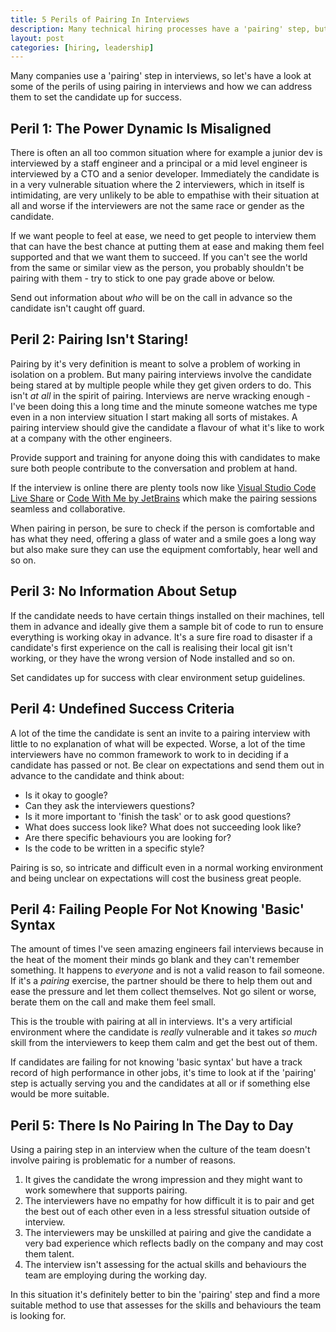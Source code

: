 ```yaml
---
title: 5 Perils of Pairing In Interviews
description: Many technical hiring processes have a 'pairing' step, but not many of them actually involve pairing but staring! Let's look at 5 perils of interview pairing and how we can address them to set the candidate up for success.
layout: post
categories: [hiring, leadership]
---
```

Many companies use a 'pairing' step in interviews, so let's have a look at some of the perils of using pairing in interviews and how we can address them to set the candidate up for success.

## Peril 1: The Power Dynamic Is Misaligned
There is often an all too common situation where for example a junior dev is interviewed by a staff engineer and a principal or a mid level engineer is interviewed by a CTO and a senior developer. Immediately the candidate is in a very vulnerable situation where the 2 interviewers, which in itself is intimidating, are very unlikely to be able to empathise with their situation at all and worse if the interviewers are not the same race or gender as the candidate.

If we want people to feel at ease, we need to get people to interview them that can have the best chance at putting them at ease and making them feel supported and that we want them to succeed. If you can't see the world from the same or similar view as the person, you probably shouldn't be pairing with them - try to stick to one pay grade above or below.

Send out information about _who_ will be on the call in advance so the candidate isn't caught off guard.

## Peril 2: Pairing Isn't Staring!
Pairing by it's very definition is meant to solve a problem of working in isolation on a problem. But many pairing interviews involve the candidate being stared at by multiple people while they get given orders to do. This isn't _at all_ in the spirit of pairing. Interviews are nerve wracking enough - I've been doing this a long time and the minute someone watches me type even in a non interview situation I start making all sorts of mistakes. A pairing interview should give the candidate a flavour of what it's like to work at a company with the other engineers.

Provide support and training for anyone doing this with candidates to make sure both people contribute to the conversation and problem at hand.

If the interview is online there are plenty tools now like [Visual Studio Code Live Share](https://visualstudio.microsoft.com/services/live-share/) or [Code With Me by JetBrains](https://www.jetbrains.com/code-with-me/#:~:text=Code%20With%20Me%20is%20a,it%20together%20in%20real%20time.) which make the pairing sessions seamless and collaborative.

When pairing in person, be sure to check if the person is comfortable and has what they need, offering a glass of water and a smile goes a long way but also make sure they can use the equipment comfortably, hear well and so on.

## Peril 3: No Information About Setup
If the candidate needs to have certain things installed on their machines, tell them in advance and ideally give them a sample bit of code to run to ensure everything is working okay in advance. It's a sure fire road to disaster if a candidate's first experience on the call is realising their local git isn't working, or they have the wrong version of Node installed and so on.

Set candidates up for success with clear environment setup guidelines.

## Peril 4: Undefined Success Criteria
A lot of the time the candidate is sent an invite to a pairing interview with little to no explanation of what will be expected. Worse, a lot of the time interviewers have no common framework to work to in deciding if a candidate has passed or not. Be clear on expectations and send them out in advance to the candidate and think about:

- Is it okay to google?
- Can they ask the interviewers questions?
- Is it more important to 'finish the task' or to ask good questions?
- What does success look like? What does not succeeding look like?
- Are there specific behaviours you are looking for?
- Is the code to be written in a specific style?

Pairing is so, so intricate and difficult even in a normal working environment and being unclear on expectations will cost the business great people.

## Peril 4: Failing People For Not Knowing 'Basic' Syntax
The amount of times I've seen amazing engineers fail interviews because in the heat of the moment their minds go blank and they can't remember something. It happens to _everyone_ and is not a valid reason to fail someone. If it's a _pairing_ exercise, the partner should be there to help them out and ease the pressure and let them collect themselves. Not go silent or worse, berate them on the call and make them feel small.

This is the trouble with pairing at all in interviews. It's a very artificial environment where the candidate is _really_ vulnerable and it takes _so much_ skill from the interviewers to keep them calm and get the best out of them.

If candidates are failing for not knowing 'basic syntax' but have a track record of high performance in other jobs, it's time to look at if the 'pairing' step is actually serving you and the candidates at all or if something else would be more suitable.

## Peril 5: There Is No Pairing In The Day to Day
Using a pairing step in an interview when the culture of the team doesn't involve pairing is problematic for a number of reasons.

1. It gives the candidate the wrong impression and they might want to work somewhere that supports pairing.
2. The interviewers have no empathy for how difficult it is to pair and get the best out of each other even in a less stressful situation outside of interview.
3. The interviewers may be unskilled at pairing and give the candidate a very bad experience which reflects badly on the company and may cost them talent.
3. The interview isn't assessing for the actual skills and behaviours the team are employing during the working day.

In this situation it's definitely better to bin the 'pairing' step and find a more suitable method to use that assesses for the skills and behaviours the team is looking for.
